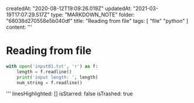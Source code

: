 createdAt: "2020-08-12T19:09:26.019Z"
updatedAt: "2021-03-19T17:07:29.517Z"
type: "MARKDOWN_NOTE"
folder: "68038d270558e5b040df"
title: "Reading from file"
tags: [
  "file"
  "python"
]
content: '''
  # Reading from file
  ```python
  with open('input01.txt', 'r') as f:
      length = f.readline()
      print('input length: ', length)
      num_string = f.readline()
  ```
'''
linesHighlighted: []
isStarred: false
isTrashed: true
